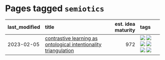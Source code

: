 # Pages tagged `semiotics`

|last_modified|title|est. idea maturity|tags
|:---|:---|---:|:---|
|2023-02-05|[contrastive learning as ontological intentionality triangulation](../contrastive_learning_as_ontological_intentionality_triangulation.md)|972|[![](https://img.shields.io/badge/tag-meta-aa21fc)](../tags/meta.md) [![](https://img.shields.io/badge/tag-philosophy-1dc0d1)](../tags/philosophy.md) [![](https://img.shields.io/badge/tag-semiotics-4d5a4)](../tags/semiotics.md) [![](https://img.shields.io/badge/tag-synesthesia-e168be)](../tags/synesthesia.md) [![](https://img.shields.io/badge/tag-theory-96f12e)](../tags/theory.md) [![](https://img.shields.io/badge/tag-wip-ff6770)](../tags/wip.md)|